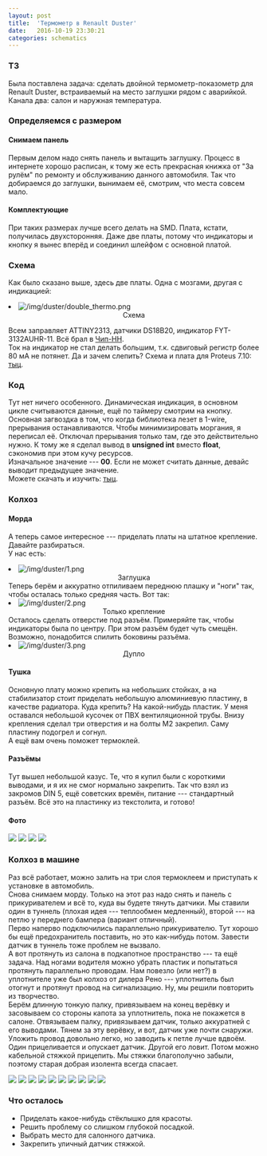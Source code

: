 ```yaml
---
layout: post
title:  'Термометр в Renault Duster'
date:   2016-10-19 23:30:21
categories: schematics
---
```

<div class="modal fade" id="myModal" tabindex="-1" role="dialog" aria-labelledby="myModalLabel" aria-hidden="true">
      <div class="modal-dialog">
        <div class="modal-content">
		<center>
          <div class="modal-body">               
          </div>
		</center>
        </div><!-- /.modal-content -->
      </div><!-- /.modal-dialog -->
    </div><!-- /.modal -->

<div class="thumbnails">
</div>

### ТЗ

Была поставлена задача: сделать двойной термометр-показометр для Renault Duster, встраиваемый на место заглушки рядом с аварийкой. Канала два: салон и наружная температура.<br>

### Определяемся с размером

#### Снимаем панель

Первым делом надо снять панель и вытащить заглушку.
Процесс в интернете хорошо расписан, к тому же есть прекрасная книжка от "За рулём" по ремонту и обслуживанию данного автомобиля.
Так что добираемся до заглушки, вынимаем её, смотрим, что места совсем мало.

#### Комплектующие

При таких размерах лучше всего делать на SMD. Плата, кстати, получилась двухсторонняя. Даже две платы, потому что индикаторы и кнопку я вынес вперёд и соединил шлейфом с основной платой.

### Схема

Как было сказано выше, здесь две платы. Одна с мозгами, другая с индикацией:

<div class="thumbnails">
	<li class="tmb">
	<span class="thumbnail" role="button" tabindex="0" style="cursor: pointer;">
      <img src="/img/duster/double_thermo.png" alt="/img/duster/double_thermo.png" class="img-thumbnail"><br>
	  <center>Схема</center>
	</span>
   	</li>
</div>

Всем заправляет ATTINY2313, датчики DS18B20, индикатор FYT-3132AUHR-11. Всё брал в [Чип-НН](http://chip-nn.ru).<br>
Ток на индикатор не стал делать большим, т.к. сдвиговый регистр более 80 мА не потянет. Да и зачем слепить?
Схема и плата для Proteus 7.10: [тыц](https://github.com/RinonNinqueon/source/tree/master/schematics/proteus/duster_thermo).

### Код

Тут нет ничего особенного. Динамическая индикация, в основном цикле считываются данные, ещё по таймеру смотрим на кнопку. Основная загвоздка в том, что когда библиотека лезет в 1-wire, прерывания останавливаются. Чтобы минимизировать моргания, я переписал её. Отключал прерывания только там, где это действительно нужно. К тому же я сделал вывод в **unsigned int** вместо **float**, сэкономив при этом кучу ресурсов.<br>
Изначальное значение --- **00**. Если не может считать данные, девайс выводит предыдущее значение.<br>
Можете скачать и изучить: [тыц](https://github.com/RinonNinqueon/source/tree/master/codes/CVAVR2/duster_thermo).

### Колхоз

#### Морда

А теперь самое интересное --- приделать платы на штатное крепление. Давайте разбираться.<br>
У нас есть:
<div class="thumbnails">
	<li class="tmb">
	<span class="thumbnail" role="button" tabindex="0" style="cursor: pointer;">
      <img src="/img/duster/1.png" alt="/img/duster/1.png" class="img-thumbnail"><br>
	  <center>Заглушка</center>
	</span>
   	</li>
</div>
Теперь берём и аккуратно отпиливаем переднюю плашку и "ноги" так, чтобы осталась только средняя часть. Вот так:
<div class="thumbnails">
	<li class="tmb">
	<span class="thumbnail" role="button" tabindex="0" style="cursor: pointer;">
      <img src="/img/duster/2.png" alt="/img/duster/2.png" class="img-thumbnail"><br>
	  <center>Только крепление</center>
	</span>
   	</li>
</div>
Осталось сделать отверстие под разъём. Примеряйте так, чтобы индикаторы была по центру. При этом разъём будет чуть смещён. Возможно, понадобится спилить боковины разъёма.
<div class="thumbnails">
	<li class="tmb">
	<span class="thumbnail" role="button" tabindex="0" style="cursor: pointer;">
      <img src="/img/duster/3.png" alt="/img/duster/3.png" class="img-thumbnail"><br>
	  <center>Дупло</center>
	</span>
   	</li>
</div>

#### Тушка

Основную плату можно крепить на небольших стойках, а на стабилизатор стоит приделать небольшую алюминиевую пластину, в качестве радиатора. Куда крепить? На какой-нибудь пластик. У меня оставался небольшой кусочек от ПВХ вентиляционной трубы. Внизу крепления сделал три отверстия и на болты M2 закрепил. Саму пластину подогрел и согнул.<br>
А ещё вам очень поможет термоклей.

#### Разъёмы

Тут вышел небольшой казус. Те, что я купил были с короткими выводами, и я их не смог нормально закрепить. Так что взял из закромов DIN 5, ещё советских времён, питание --- стандартный разъём. Всё это на пластинку из текстолита, и готово!<br>

#### Фото

<div class="fotorama"
	data-nav="thumbs"
	data-allowfullscreen="true"
	data-keyboard="true"
	data-width="50%"
	data-minwidth="720"
	data-maxwidth="1280"
	data-minheight="405"
    data-maxheight="100%">
	<a href="/img/duster/DSC00968.JPG" data-caption="Мозги"><img src="/img/duster/DSC00968_preview.JPG"></a>
	<a href="/img/duster/DSC00970.JPG" data-caption="Мозги"><img src="/img/duster/DSC00970_preview.JPG"></a>
	<a href="/img/duster/DSC00973.JPG" data-caption="Морда и заглушка"><img src="/img/duster/DSC00973_preview.JPG"></a>
	<a href="/img/duster/DSC00980.JPG" data-caption="Работает!"><img src="/img/duster/DSC00980_preview.JPG"></a>
</div>

### Колхоз в машине

Раз всё работает, можно залить на три слоя термоклеем и приступать к установке в автомобиль.<br>
Снова снимаем морду. Только на этот раз надо снять и панель с прикуривателем и всё то, куда вы будете тянуть датчики. Мы ставили один в туннель (плохая идея --- теплообмен медленный), второй --- на петлю у переднего бампера (вариант отличный).<br>
Перво наперво подключились параллельно прикуривателю. Тут хорошо бы ещё предохранитель поставить, но это как-нибудь потом. Завести датчик в туннель тоже проблем не вызвало.<br>
А вот протянуть из салона в подкапотное пространство --- та ещё задача. Над ногами водителя можно убрать пластик и попытаться протянуть параллельно проводам. Нам повезло (или нет?) в уплотнителе уже был колхоз от дилера Рено --- уплотнитель был отогнут и протянут провод на сигнализацию. Ну, мы решили повторить из творчество.<br>
Берём длинную тонкую палку, привязываем на конец верёвку и засовываем со стороны капота за уплотнитель, пока не покажется в салоне. Отвязываем палку, привязываем датчик, только аккуратней с его выводами. Тянем за эту верёвку, и вот, датчик уже почти снаружи. Уложить провод довольно легко, но заводить к петле лучше вдвоём. Один прицеливается и опускает датчик. Другой его ловит. Потом можно кабельной стяжкой прицепить. Мы стяжки благополучно забыли, поэтому старая добрая изолента всегда спасает.

<div class="fotorama"
	data-nav="thumbs"
	data-allowfullscreen="true"
	data-keyboard="true"
	data-width="50%"
	data-minwidth="720"
	data-maxwidth="1280"
	data-minheight="405"
    data-maxheight="100%">
	<a href="/img/duster/DSC01114.JPG" data-caption="Паяем"><img src="/img/duster/DSC01114.JPG"></a>
	<a href="/img/duster/DSC01116.JPG" data-caption="Врезка в прикуриватель"><img src="/img/duster/DSC01116.JPG"></a>
	<a href="/img/duster/DSC01118.JPG" data-caption="Разъёмы"><img src="/img/duster/DSC01118.JPG"></a>
	<a href="/img/duster/DSC01120.JPG" data-caption="Уплотнитель со стороны капота"><img src="/img/duster/DSC01120.JPG"></a>
	<a href="/img/duster/DSC01122.JPG" data-caption="Датчик, куча термоусадки с верёвка"><img src="/img/duster/DSC01122.JPG"></a>
	<a href="/img/duster/DSC01123.JPG" data-caption="Петля, датчик и изолента (facepalm)"><img src="/img/duster/DSC01123.JPG"></a>
	<a href="/img/duster/DSC01124.JPG" data-caption="Где-то тут можно добраться до уплотнителя"><img src="/img/duster/DSC01124.JPG"></a>
	<a href="/img/duster/DSC01126.JPG" data-caption="Прибор"><img src="/img/duster/DSC01126.JPG"></a>
	<a href="/img/duster/DSC01127.JPG" data-caption="В сборе"><img src="/img/duster/DSC01127.JPG"></a>
	<a href="/img/duster/DSC01128.JPG" data-caption="Работает!"><img src="/img/duster/DSC01128.JPG"></a>
</div>

### Что осталось

* Приделать какое-нибудь стёклышко для красоты.
* Решить проблему со слишком глубокой посадкой.
* Выбрать место для салонного датчика.
* Закрепить уличный датчик стяжкой.


<br><br><br><br><br>
